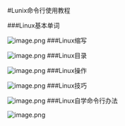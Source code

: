 #Lunix命令行使用教程

###Linux基本单词

![image.png](http://upload-images.jianshu.io/upload_images/7751455-2c4334138c560946.png?imageMogr2/auto-orient/strip%7CimageView2/2/w/1240)
###Linux缩写

![image.png](http://upload-images.jianshu.io/upload_images/7751455-afcb95aeaab3bab1.png?imageMogr2/auto-orient/strip%7CimageView2/2/w/1240)
###Linux目录

![image.png](http://upload-images.jianshu.io/upload_images/7751455-d8fbf3e08195b0d0.png?imageMogr2/auto-orient/strip%7CimageView2/2/w/1240)
###Linux操作

![image.png](http://upload-images.jianshu.io/upload_images/7751455-cbc493a322cb95a3.png?imageMogr2/auto-orient/strip%7CimageView2/2/w/1240)
###Linux技巧

![image.png](http://upload-images.jianshu.io/upload_images/7751455-7047151c629e11ec.png?imageMogr2/auto-orient/strip%7CimageView2/2/w/1240)
###Linux自学命令行办法

![image.png](http://upload-images.jianshu.io/upload_images/7751455-fa8f041778ebd06c.png?imageMogr2/auto-orient/strip%7CimageView2/2/w/1240)

